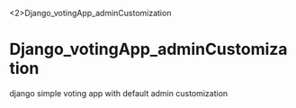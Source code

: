 <2>Django_votingApp_adminCustomization </h2>

# Django_votingApp_adminCustomization
django simple voting app with default admin customization
